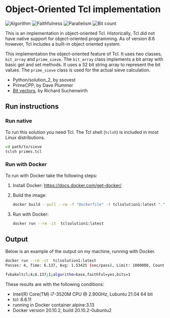 # Object-Oriented Tcl implementation

![Algorithm](https://img.shields.io/badge/Algorithm-base-green)
![Faithfulness](https://img.shields.io/badge/Faithful-yes-green)
![Parallelism](https://img.shields.io/badge/Parallel-no-green)
![Bit count](https://img.shields.io/badge/Bits-1-green)

This is an implementation in object-oriented Tcl. Historically, Tcl did not have native support for object-oriented programming. As of version 8.6 however, Tcl includes a built-in object oriented system.

This implementation the object-oriented feature of Tcl. It uses two classes, `bit_array` and `prime_sieve`. The `bit_array` class implements a bit array with basic get and set methods. It uses a 32 bit string array to represent the bit values. The `prime_sieve` class is used for the actual sieve calculation.

- Python/solution_2, by ssovest
- PrimeCPP,          by Dave Plummer
- [Bit vectors](https://wiki.tcl-lang.org/page/Bit+vectors), by Richard Suchenwirth

## Run instructions

### Run native

To run this solution you need Tcl. The Tcl shell (`tclsh`) is included in most Linux distributions.

```bash
cd path/to/sieve
tclsh primes.tcl
```

### Run with Docker

To run with Docker take the following steps:

1. Install Docker: <https://docs.docker.com/get-docker/>
2. Build the image:

    ```bash
    docker build --pull --rm -f "Dockerfile" -t tclsolution1:latest "."
    ```

3. Run with Docker:

    ```bash
    docker run --rm -it  tclsolution1:latest 
    ```

## Output

Below is an example of the output on my machine, running with Docker.

```bash
docker run --rm -it  tclsolution1:latest 
Passes: 4, Time: 6.137, Avg: 1.53425 (sec/pass), Limit: 1000000, Count: 78498, Valid: true

fvbakeltcl;4;6.137;1;algorithm=base,faithful=yes,bits=1
```

These results are with the following conditions:
- Intel(R) Core(TM) i7-3520M CPU @ 2.90GHz, Lubuntu 21.04 64 bit
- tcl: 8.6.11
- running in Docker container alpine:3.13
- Docker version 20.10.2, build 20.10.2-0ubuntu2
